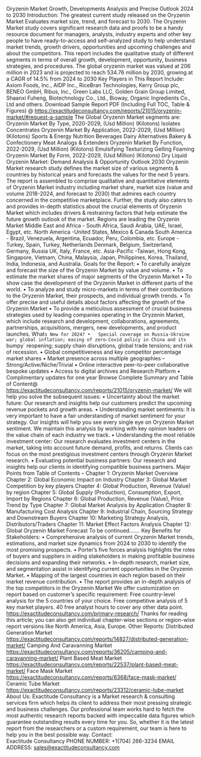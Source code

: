Oryzenin Market Growth, Developments Analysis and Precise Outlook 2024 to 2030 
Introduction:
The greatest current  study released on the Oryzenin Market Evaluates market size, trend, and forecast to 2030. The Oryzenin Market study covers significant research data and proofs to be a handy resource document for managers, analysts, industry experts and other key people to have ready-to-access and self-analyzed study to help understand market trends, growth drivers, opportunities and upcoming challenges and about the competitors. This report includes the qualitative study of different segments in terms of overall growth, development, opportunity, business strategies, and procedures. 
The global oryzenin market was valued at 206 million in 2023 and is projected to reach 534.76 million by 2030, growing at a CAGR of 14.5% from 2024 to 2030
Key Players in This Report Include: 
Axiom Foods, Inc., AIDP Inc., RiceBran Technologies, Kerry Group plc, BENEO GmbH, Ribus, Inc., Green Labs LLC, Golden Grain Group Limited, Shaanxi Fuheng, Biotechnology Co., Ltd., Bioway, Organic Ingredients Co., Ltd and others.
Download Sample Report PDF (Including Full TOC, Table & Figures) @ 
https://exactitudeconsultancy.com/reports/21015/oryzenin-market/#request-a-sample
The Global Oryzenin Market segments are:
Oryzenin Market By Type, 2020-2029, (Usd Million) (Kilotons)
Isolates
Concentrates
Oryzenin Market By Application, 2022-2029, (Usd Million) (Kilotons)
Sports & Energy Nutrition
Beverages
Dairy Alternatives
Bakery & Confectionery
Meat Analogs & Extenders
Oryzenin Market By Function, 2022-2029, (Usd Million) (Kilotons)
Emulsifying
Texturizing
Gelling
Foaming
Oryzenin Market By Form, 2022-2029, (Usd Million) (Kilotons)
Dry
Liquid
Oryzenin Market: Demand Analysis & Opportunity Outlook 2030
Oryzenin Market research study defines the market size of various segments & countries by historical years and forecasts the values for the next 5 years. The report is assembled to comprise qualitative and quantitative elements of Oryzenin Market industry including market share, market size (value and volume 2018-2024, and forecast to 2030) that admires each country concerned in the competitive marketplace. Further, the study also caters to and provides in-depth statistics about the crucial elements of Oryzenin Market which includes drivers & restraining factors that help estimate the future growth outlook of the market.
Regions are leading the Oryzenin Market
Middle East and Africa - South Africa, Saudi Arabia, UAE, Israel, Egypt, etc.
North America -United States, Mexico & Canada
South America - Brazil, Venezuela, Argentina, Ecuador, Peru, Colombia, etc.
Europe - Turkey, Spain, Turkey, Netherlands Denmark, Belgium, Switzerland, Germany, Russia UK, Italy, France, etc.
Asia-Pacific -Taiwan, Hong Kong, Singapore, Vietnam, China, Malaysia, Japan, Philippines, Korea, Thailand, India, Indonesia, and Australia.
Goals for the Report:
•	To carefully analyze and forecast the size of the Oryzenin Market by value and volume.
•	To estimate the market shares of major segments of the Oryzenin Market 
•	To show case the development of the Oryzenin Market in different parts of the world.
•	To analyze and study micro-markets in terms of their contributions to the Oryzenin Market, their prospects, and individual growth trends.
•	To offer precise and useful details about factors affecting the growth of the Oryzenin Market 
•	To provide a meticulous assessment of crucial business strategies used by leading companies operating in the Oryzenin Market, which include research and development, collaborations, agreements, partnerships, acquisitions, mergers, new developments, and product launches.
What`s New for 2024?
•	Special coverage on Russia-Ukraine war; global inflation; easing of zero-Covid policy in China and its `bumpy` reopening; supply chain disruptions, global trade tensions; and risk of recession.
•	Global competitiveness and key competitor percentage market shares
•	Market presence across multiple geographies – Strong/Active/Niche/Trivial
•	Online interactive peer-to-peer collaborative bespoke updates
•	Access to digital archives and Research Platform
•	Complimentary updates for one year
Browse Complete Summary and Table of Content@  
https://exactitudeconsultancy.com/reports/21015/oryzenin-market/
We will help you solve the subsequent issues:
•	Uncertainty about the market future: Our research and insights help our customers predict the upcoming revenue pockets and growth areas.
•	Understanding market sentiments: It is very important to have a fair understanding of market sentiment for your strategy. Our insights will help you see every single eye on Oryzenin Market sentiment. We maintain this analysis by working with key opinion leaders on the value chain of each industry we track.
•	Understanding the most reliable investment center: Our research evaluates investment centers in the market, taking into account future demand, profits, and returns. Clients can focus on the most prestigious investment centers through Oryzenin Market research.
•	Evaluating potential business partners: Our research and insights help our clients in identifying compatible business partners.
Major Points from Table of Contents –
Chapter 1: Oryzenin Market Overview
Chapter 2: Global Economic Impact on Industry
Chapter 3: Global Market Competition by key players
Chapter 4: Global Production, Revenue (Value) by region
Chapter 5: Global Supply (Production), Consumption, Export, Import by Regions
Chapter 6: Global Production, Revenue (Value), Price Trend by Type
Chapter 7: Global Market Analysis by Application
Chapter 8: Manufacturing Cost Analysis
Chapter 9: Industrial Chain, Sourcing Strategy and Downstream Buyers
Chapter 10: Marketing Strategy Analysis, Distributors/Traders
Chapter 11: Market Effect Factors Analysis
Chapter 12: Global Oryzenin Market Forecast
To be continued…….
Key Benefits for Stakeholders:
•	Comprehensive analysis of current Oryzenin Market trends, estimations, and market size dynamics from 2024 to 2030 to identify the most promising prospects.
•	Porter’s five forces analysis highlights the roles of buyers and suppliers in aiding stakeholders in making profitable business decisions and expanding their networks.
•	In-depth research, market size, and segmentation assist in identifying current opportunities in the Oryzenin Market.
•	Mapping of the largest countries in each region based on their market revenue contribution.
•	The report provides an in-depth analysis of the top competitors in the Oryzenin Market
We offer customization on report based on customer’s specific requirement:
Free country-level analysis for the 5 countries of your choice.
Free competitive analysis of 5 key market players.
40 free analyst hours to cover any other data point.
https://exactitudeconsultancy.com/primary-research/
Thanks for reading this article; you can also get individual chapter-wise sections or region-wise report versions like North America, Asia, Europe.
Other Reports:
Distributed Generation Market
https://exactitudeconsultancy.com/reports/14827/distributed-generation-market/
Camping And Caravanning Market
https://exactitudeconsultancy.com/reports/36205/camping-and-caravanning-market/
Plant Based Meat Market
https://exactitudeconsultancy.com/reports/22537/plant-based-meat-market/
Face Mask Market
https://exactitudeconsultancy.com/reports/6368/face-mask-market/
Ceramic Tube Market
https://exactitudeconsultancy.com/reports/23312/ceramic-tube-market
About Us:
Exactitude Consultancy is a Market research & consulting services firm which helps its client to address their most pressing strategic and business challenges. Our professional team works hard to fetch the most authentic research reports backed with impeccable data figures which guarantee outstanding results every time for you. So, whether it is the latest report from the researchers or a custom requirement, our team is here to help you in the best possible way.
Contact:  
Exactitude Consultancy
PHONE NUMBER: +1(704) 266-3234
EMAIL ADDRESS: sales@exactitudeconsultancy.com
